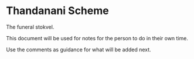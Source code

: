 # Thandanani Scheme
The funeral stokvel.

This document will be used for notes for the person to do in their own time.

Use the comments as guidance for what will be added next.


